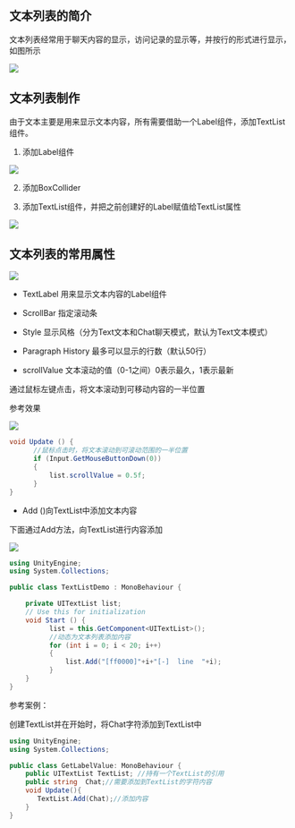 ## 文本列表的简介

文本列表经常用于聊天内容的显示，访问记录的显示等，并按行的形式进行显示，如图所示

![](https://nts.newbieol.com/static/k25/02_%E6%B8%B8%E6%88%8F%E5%BC%95%E6%93%8E%E6%A0%B8%E5%BF%83/17_NGUI%E5%A4%8D%E5%90%88%E7%BB%84%E4%BB%B6%E5%BA%94%E7%94%A8_%E6%96%87%E6%9C%AC%E5%88%97%E8%A1%A8TextList/images/20160919_01.bmp)

## 文本列表制作

由于文本主要是用来显示文本内容，所有需要借助一个Label组件，添加TextList组件。

1. 添加Label组件

![](https://nts.newbieol.com/static/k25/02_%E6%B8%B8%E6%88%8F%E5%BC%95%E6%93%8E%E6%A0%B8%E5%BF%83/17_NGUI%E5%A4%8D%E5%90%88%E7%BB%84%E4%BB%B6%E5%BA%94%E7%94%A8_%E6%96%87%E6%9C%AC%E5%88%97%E8%A1%A8TextList/images/20160919163710.jpg)

2. 添加BoxCollider

3. 添加TextList组件，并把之前创建好的Label赋值给TextList属性

![](https://nts.newbieol.com/static/k25/02_%E6%B8%B8%E6%88%8F%E5%BC%95%E6%93%8E%E6%A0%B8%E5%BF%83/17_NGUI%E5%A4%8D%E5%90%88%E7%BB%84%E4%BB%B6%E5%BA%94%E7%94%A8_%E6%96%87%E6%9C%AC%E5%88%97%E8%A1%A8TextList/images/20160919163909.jpg)

## 文本列表的常用属性

![](https://nts.newbieol.com/static/k25/02_%E6%B8%B8%E6%88%8F%E5%BC%95%E6%93%8E%E6%A0%B8%E5%BF%83/17_NGUI%E5%A4%8D%E5%90%88%E7%BB%84%E4%BB%B6%E5%BA%94%E7%94%A8_%E6%96%87%E6%9C%AC%E5%88%97%E8%A1%A8TextList/images/20160919161436.jpg)

* TextLabel  用来显示文本内容的Label组件

* ScrollBar 指定滚动条

* Style 显示风格（分为Text文本和Chat聊天模式，默认为Text文本模式）

* Paragraph History 最多可以显示的行数（默认50行）

* scrollValue 文本滚动的值（0-1之间）0表示最久，1表示最新

通过鼠标左键点击，将文本滚动到可移动内容的一半位置

参考效果

![](https://nts.newbieol.com/static/k25/02_%E6%B8%B8%E6%88%8F%E5%BC%95%E6%93%8E%E6%A0%B8%E5%BF%83/17_NGUI%E5%A4%8D%E5%90%88%E7%BB%84%E4%BB%B6%E5%BA%94%E7%94%A8_%E6%96%87%E6%9C%AC%E5%88%97%E8%A1%A8TextList/images/20160919164733.jpg)

```C#
void Update () {
      //鼠标点击时，将文本滚动到可滚动范围的一半位置
      if (Input.GetMouseButtonDown(0))
      {
          list.scrollValue = 0.5f;
      }
}

```

* Add ()向TextList中添加文本内容

下面通过Add方法，向TextList进行内容添加

![](https://nts.newbieol.com/static/k25/02_%E6%B8%B8%E6%88%8F%E5%BC%95%E6%93%8E%E6%A0%B8%E5%BF%83/17_NGUI%E5%A4%8D%E5%90%88%E7%BB%84%E4%BB%B6%E5%BA%94%E7%94%A8_%E6%96%87%E6%9C%AC%E5%88%97%E8%A1%A8TextList/images/20160919164628.jpg)

```C#
using UnityEngine;
using System.Collections;

public class TextListDemo : MonoBehaviour {

    private UITextList list;
    // Use this for initialization
    void Start () {
          list = this.GetComponent<UITextList>();
          //动态为文本列表添加内容
          for (int i = 0; i < 20; i++)
          {
              list.Add("[ff0000]"+i+"[-]  line  "+i);
          }
    }
}
```

参考案例：

创建TextList并在开始时，将Chat字符添加到TextList中

```C#
using UnityEngine;				
using System.Collections;				

public class GetLabelValue: MonoBehaviour {				
    public UITextList TextList; //持有一个TextList的引用
    public string  Chat;//需要添加到TextList的字符内容
    void Update(){
       TextList.Add(Chat);//添加内容   	
    }			
}
```

